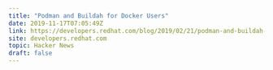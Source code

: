 ```yaml
---
title: "Podman and Buildah for Docker Users"
date: 2019-11-17T07:05:49Z
link: https://developers.redhat.com/blog/2019/02/21/podman-and-buildah-for-docker-users/?utm_medium=RSS&utm_source=hune
site: developers.redhat.com
topic: Hacker News
draft: false
---
```

